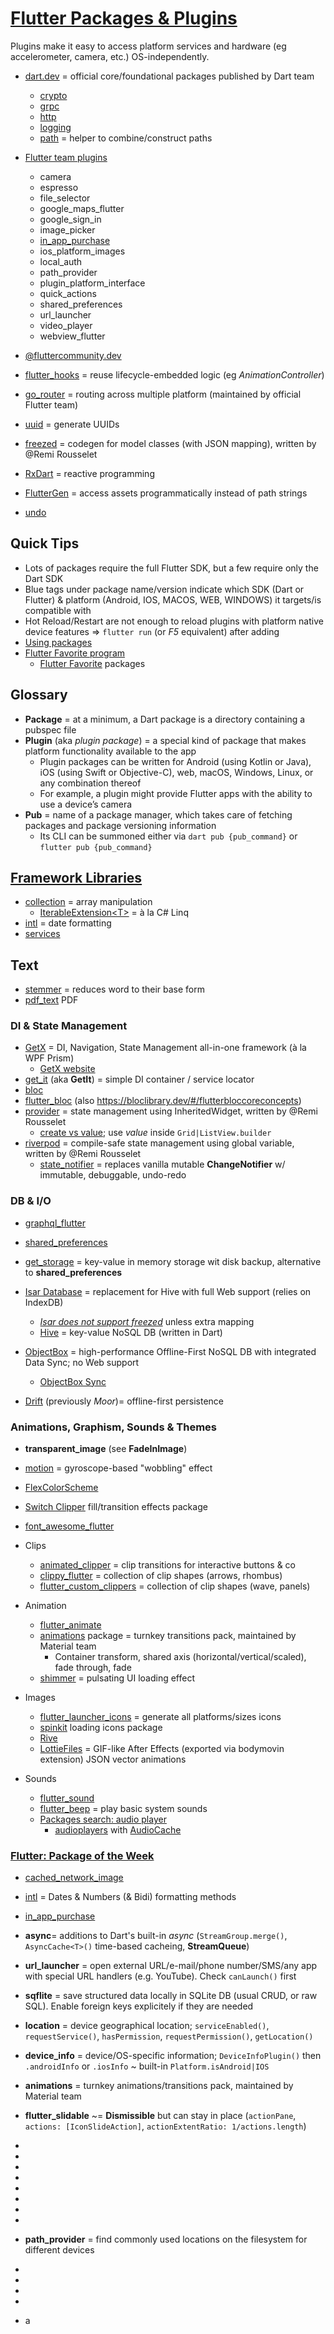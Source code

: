 # [Flutter Packages & Plugins](https://pub.dev)

Plugins make it easy to access platform services and hardware (eg accelerometer, camera, etc.) OS-independently.

* [dart.dev](https://pub.dev/publishers/dart.dev/packages) = official core/foundational packages published by Dart team
  * [crypto](https://pub.dev/packages/crypto)
  * [grpc](https://pub.dev/packages/grpc)
  * [http](https://pub.dev/packages/http)
  * [logging](https://pub.dev/packages/logging)
  * [path](https://pub.dev/packages/path) = helper to combine/construct paths
* [Flutter team plugins](https://github.com/flutter/plugins#plugins)
  * camera
  * espresso
  * file_selector
  * google_maps_flutter
  * google_sign_in
  * image_picker
  * [in_app_purchase](https://pub.dev/packages/in_app_purchase)
  * ios_platform_images
  * local_auth
  * path_provider
  * plugin_platform_interface
  * quick_actions
  * shared_preferences
  * url_launcher
  * video_player
  * webview_flutter
* [@fluttercommunity.dev](https://pub.dev/publishers/fluttercommunity.dev/packages)

* [flutter_hooks](https://pub.dev/packages/flutter_hooks) = reuse lifecycle-embedded logic (eg _AnimationController_)
* [go_router](https://pub.dev/packages/go_router) = routing across multiple platform (maintained by official Flutter team)
* [uuid](https://pub.dev/packages/uuid) = generate UUIDs
* [freezed](https://pub.dev/packages/freezed) = codegen for model classes (with JSON mapping), written by @Remi Rousselet
* [RxDart](https://pub.dev/packages/rxdart) = reactive programming
* [FlutterGen](https://pub.dev/packages/flutter_gen) = access assets programmatically instead of path strings
* [undo](https://pub.dev/packages/undo)

## Quick Tips

* Lots of packages require the full Flutter SDK, but a few require only the Dart SDK
* Blue tags under package name/version indicate which SDK (Dart or Flutter) & platform (Android, IOS, MACOS, WEB, WINDOWS) it targets/is compatible with
* Hot Reload/Restart are not enough to reload plugins with platform native device features => `flutter run` (or _F5_ equivalent) after adding
* [Using packages](https://docs.flutter.dev/development/packages-and-plugins/using-packages)
* [Flutter Favorite program](https://docs.flutter.dev/development/packages-and-plugins/favorites)
  * [Flutter Favorite](https://pub.dev/packages?q=is%3Aflutter-favorite) packages

## Glossary

* **Package** = at a minimum, a Dart package is a directory containing a pubspec file
* **Plugin** (aka _plugin package_) = a special kind of package that makes platform functionality available to the app
  * Plugin packages can be written for Android (using Kotlin or Java), iOS (using Swift or Objective-C), web, macOS, Windows, Linux, or any combination thereof
  * For example, a plugin might provide Flutter apps with the ability to use a device’s camera
* **Pub** = name of a package manager, which takes care of fetching packages and package versioning information
  * Its CLI can be summoned either via `dart pub {pub_command}` or `flutter pub {pub_command}`

## [Framework Libraries](https://api.flutter.dev/index.html)

* [collection](https://api.flutter.dev/flutter/package-collection_collection/package-collection_collection-library.html) = array manipulation
  * [IterableExtension\<T>](https://api.flutter.dev/flutter/package-collection_collection/IterableExtension.html) = à la C# Linq
* [intl](https://api.flutter.dev/flutter/intl/intl-library.html) = date formatting
* [services](https://api.flutter.dev/flutter/services/services-library.html)

## Text

* [stemmer](https://pub.dev/packages/stemmer) = reduces word to their base form
* [pdf_text](https://pub.dev/packages/pdf_text)  PDF

### DI & State Management

* [GetX](https://pub.dev/packages/get) = DI, Navigation, State Management all-in-one framework (à la WPF Prism)
  * [GetX website](https://chornthorn.github.io/getx-docs/)
* [get_it](https://pub.dev/packages/get_it) (aka **GetIt**) = simple DI container / service locator
* [bloc](https://pub.dev/packages/bloc)
* [flutter_bloc](https://pub.dev/packages/flutter_bloc) (also <https://bloclibrary.dev/#/flutterbloccoreconcepts>)
* [provider](https://pub.dev/packages/provider) = state management using InheritedWidget, written by @Remi Rousselet
  * [create vs value](https://stackoverflow.com/a/61861315/3559724); use _value_ inside `Grid|ListView.builder`
* [riverpod](https://pub.dev/packages/flutter_riverpod) = compile-safe state management using global variable, written by @Remi Rousselet
  * [state_notifier](https://pub.dev/packages/state_notifier) = replaces vanilla mutable **ChangeNotifier** w/ immutable, debuggable, undo-redo

### DB & I/O

* [graphql_flutter](https://pub.dev/packages/graphql_flutter)
* [shared_preferences](https://pub.dev/packages/shared_preferences)
* [get_storage](https://pub.dev/packages/get_storage) = key-value in memory storage wit disk backup, alternative to **shared_preferences**

* [Isar Database](https://isar.dev) = replacement for Hive with full Web support (relies on IndexDB)
  * [_Isar does not support freezed_](https://github.com/isar/isar/issues/197#issuecomment-1207419153) unless extra mapping
  * [Hive](https://pub.dev/packages/hive) = key-value NoSQL DB (written in Dart)
* [ObjectBox](https://objectbox.io) = high-performance Offline-First NoSQL DB with integrated Data Sync; no Web support
  * [ObjectBox Sync](https://sync.objectbox.io)
* [Drift](https://drift.simonbinder.eu) (previously _Moor_)= offline-first persistence

### Animations, Graphism, Sounds & Themes

* **transparent_image** (see **FadeInImage**)
* [motion](https://pub.dev/packages/motion) = gyroscope-based "wobbling" effect
* [FlexColorScheme](https://pub.dev/packages/flex_color_scheme)
* [Switch Clipper](https://pub.dev/packages/flutter_switch_clipper) fill/transition effects package
* [font_awesome_flutter](https://pub.dev/packages/font_awesome_flutter)

* Clips
  * [animated_clipper](https://pub.dev/packages/animated_clipper) = clip transitions for interactive buttons & co
  * [clippy_flutter](https://pub.dev/packages/clippy_flutter) = collection of clip shapes (arrows, rhombus)
  * [flutter_custom_clippers](https://pub.dev/packages/flutter_custom_clippers) = collection of clip shapes (wave, panels)
* Animation
  * [flutter_animate](https://pub.dev/packages/flutter_animate)
  * [animations](https://pub.dev/packages/animations) package = turnkey transitions pack, maintained by Material team
    * Container transform, shared axis (horizontal/vertical/scaled), fade through, fade
  * [shimmer](https://pub.dev/packages/shimmer) = pulsating UI loading effect
* Images
  * [flutter_launcher_icons](https://pub.dev/packages/flutter_launcher_icons) = generate all platforms/sizes icons
  * [spinkit](https://pub.dev/packages/flutter_spinkit) loading icons package
  * [Rive](https://pub.dev/packages/rive)
  * [LottieFiles](https://pub.dev/packages/lottie) = GIF-like After Effects (exported via bodymovin extension) JSON vector animations
* Sounds
  * [flutter_sound](https://pub.dev/packages/flutter_sound)
  * [flutter_beep](https://pub.dev/packages/flutter_beep) = play basic system sounds
  * [Packages search: audio player](https://pub.dev/packages?q=audio+player)
    * [audioplayers](https://pub.dev/packages/audioplayers) with [AudioCache](https://stackoverflow.com/a/52842613/3559724)

### [Flutter: Package of the Week](https://www.youtube.com/watch?v=r0tHiCjW2w0&list=PLjxrf2q8roU1quF6ny8oFHJ2gBdrYN_AK&index=21)

* [cached_network_image](https://docs.flutter.dev/cookbook/images/cached-images)
* [intl](https://pub.dev/packages/intl) = Dates & Numbers (& Bidi) formatting methods
* [in_app_purchase](https://pub.dev/packages/in_app_purchase)

* **async**= additions to Dart's built-in _async_ (`StreamGroup.merge()`, `AsyncCache<T>()` time-based cacheing, **StreamQueue**)
* **url_launcher** = open external URL/e-mail/phone number/SMS/any app with special URL handlers (e.g. YouTube). Check `canLaunch()` first
* **sqflite** = save structured data locally in SQLite DB (usual CRUD, or raw SQL). Enable foreign keys explicitely if they are needed
* **location** = device geographical location; `serviceEnabled()`, `requestService()`, `hasPermission`, `requestPermission()`, `getLocation()`
* **device_info** = device/OS-specific information; `DeviceInfoPlugin()` then `.androidInfo` or `.iosInfo` ~ built-in `Platform.isAndroid|IOS`
* **animations** = turnkey animations/transitions pack, maintained by Material team
* **flutter_slidable** ~= **Dismissible** but can stay in place (`actionPane`, `actions: [IconSlideAction]`, `actionExtentRatio: 1/actions.length`)
*
*
*
*
*
*
*
*
* **path_provider** = find commonly used locations on the filesystem for different devices
*
*
*
*
* a
